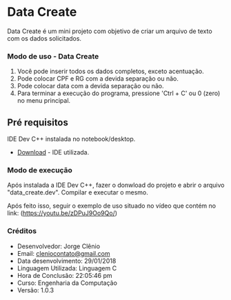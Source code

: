 # Data Create

Data Create é um mini projeto com objetivo de criar um arquivo de texto com os dados solicitados.

### Modo de uso - Data Create 

1) Você pode inserir todos os dados completos, exceto acentuação.
2) Pode colocar CPF e RG com a devida separação ou não.
3) Pode colocar data com a devida separação ou não.
4) Para terminar a execução do programa, pressione 'Ctrl + C' ou 0 (zero) no menu principal.

## Pré requisitos

IDE Dev C++ instalada no notebook/desktop.

* [Download](https://sourceforge.net/projects/orwelldevcpp/) - IDE utilizada.

### Modo de execução

Após instalada a IDE Dev C++, fazer o donwload do projeto e abrir o arquivo "data_create.dev". Compilar e executar o mesmo.

Após feito isso, seguir o exemplo de uso situado no vídeo que contém no link: (https://youtu.be/zDPuJ9Oo9Qo/)

### Créditos

* Desenvolvedor: Jorge Clênio
* Email: cleniocontato@gmail.com
* Data desenvolvimento: 29/01/2018
* Linguagem Utilizada: Linguagem C
* Hora de Conclusão: 22:05:46 pm
* Curso: Engenharia da Computação
* Versão: 1.0.3
